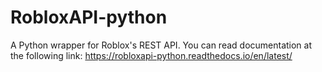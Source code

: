 # RobloxAPI-python
A Python wrapper for Roblox's REST API.
You can read documentation at the following link:
https://robloxapi-python.readthedocs.io/en/latest/
